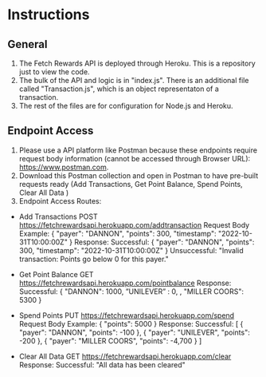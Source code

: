 # Instructions
## General
1. The Fetch Rewards API is deployed through Heroku. This is a repository just to view the code. 
2. The bulk of the API and logic is in "index.js". There is an additional file called "Transaction.js", which is an object representaton of a transaction.
3. The rest of the files are for configuration for Node.js and Heroku.

## Endpoint Access
1. Please use a API platform like Postman because these endpoints require request body information (cannot be accessed through Browser URL): https://www.postman.com.
2. Download this Postman collection and open in Postman to have pre-built requests ready (Add Transactions, Get Point Balance, Spend Points, Clear All Data
)
3. Endpoint Access Routes:
- Add Transactions
POST
https://fetchrewardsapi.herokuapp.com/addtransaction 
Request Body Example:
{ "payer": "DANNON", "points": 300, "timestamp": "2022-10-31T10:00:00Z" }
Response:
Successful:
{ "payer": "DANNON", "points": 300, "timestamp": "2022-10-31T10:00:00Z" }
Unsuccessful:
"Invalid transaction: Points go below 0 for this payer."

- Get Point Balance
GET
https://fetchrewardsapi.herokuapp.com/pointbalance
Response:
Successful:
{
"DANNON": 1000, 
”UNILEVER” : 0, ,
"MILLER COORS": 5300 
}

- Spend Points
PUT
https://fetchrewardsapi.herokuapp.com/spend
Request Body Example:
{ "points": 5000 }
Response:
Successful:
[
{ "payer": "DANNON", "points": -100 },
{ "payer": "UNILEVER", "points": -200 },
{ "payer": "MILLER COORS", "points": -4,700 }
]

- Clear All Data
GET
https://fetchrewardsapi.herokuapp.com/clear
Response:
Successful:
"All data has been cleared"

